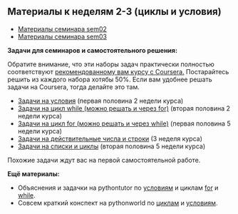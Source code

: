 ## Материалы к неделям 2-3 (циклы и условия)

* [Материалы семинара sem02](https://github.com/hse-econ-data-science/dap_2021_spring/tree/main/sem02_forif)
* [Материалы семинара sem03](https://github.com/hse-econ-data-science/dap_2021_spring/tree/main/sem03_forif)

__Задачи для семинаров и самостоятельного решения:__ 

Обратите внимание, что эти наборы задач практически полностью соответствуют [рекомендованному вам курсу с Coursera.](https://www.coursera.org/learn/python-osnovy-programmirovaniya#syllabus) Постарайтесь решить из каждого набора хотябы 50%. Если вам удобнее решать задачи на Coursera, тогда делайте это там.  

* [Задачи на условия](https://official.contest.yandex.ru/contest/24441/enter/) (первая половина 2 недели курса)
* [Задачи на цикл while (можно решать и через for)](https://official.contest.yandex.ru/contest/24442/enter/) (вторая половина 2 недели курса)
* [Задачи на цикл for (можно решать и через while)](https://official.contest.yandex.ru/contest/24443/enter/) (первая половина 5 недели курса)
* [Задачи на действительные числа и строки](https://official.contest.yandex.ru/contest/24444/enter/) (3 неделя курса) 
* [Задачи на списки и циклы](https://official.contest.yandex.ru/contest/24445/enter/) (вторая половина 5 недели курса)

Похожие задачи ждут вас на первой самостоятельной работе. 

__Ещё материалы:__ 

* Объяснения и задачки на pythontutor по [условиям](https://pythontutor.ru/lessons/ifelse/) и циклам [for](https://pythontutor.ru/lessons/for_loop/) и [while](https://pythontutor.ru/lessons/while/).
* Совсем краткий конспект на pythonworld по [циклам](https://pythonworld.ru/osnovy/cikly-for-i-while-operatory-break-i-continue-volshebnoe-slovo-else.html) и [условиям](https://pythonworld.ru/osnovy/instrukciya-if-elif-else-proverka-istinnosti-trexmestnoe-vyrazhenie-ifelse.html).
